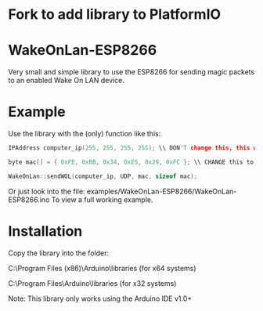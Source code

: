 # Fork to add library to PlatformIO
# WakeOnLan-ESP8266
Very small and simple library to use the ESP8266 for sending magic packets to an enabled Wake On LAN device.

# Example

Use the library with the (only) function like this:

```c
IPAddress computer_ip(255, 255, 255, 255); \\ DON'T change this, this will cause magic packet to be sent as BROADCAST

byte mac[] = { 0xFE, 0xBB, 0x34, 0xE5, 0x29, 0xFC }; \\ CHANGE this to the machine's mac address

WakeOnLan::sendWOL(computer_ip, UDP, mac, sizeof mac);


```

Or just look into the file: examples/WakeOnLan-ESP8266/WakeOnLan-ESP8266.ino 
To view a full working example.

# Installation

Copy the library into the folder: 

C:\Program Files (x86)\Arduino\libraries (for x64 systems)

C:\Program Files\Arduino\libraries (for x32 systems)

Note: This library only works using the Arduino IDE v1.0+
